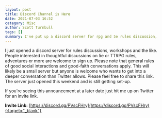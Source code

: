 ```yaml
---
layout: post
title: Discord Channel is Here
date: 2021-07-03 16:52
category: Misc
author: Scott Turnbull
tags: []
summary: I've put up a discord server for rpg and 5e rules discussion, advice for games, and other TTRPG Talk.
---
```


I just opened a discord server for rules discussions, workshops and the like.  People interested in thoughtful 
discussions on 5e or TTRPG rules, adventures or more are welcome to sign up. Please note that general rules of 
good social interactions and good-faith conversations apply. This will likely be a small server but anyone is 
welcome who wants to get into a deeper conversation than Twitter allows. Please feel free to share this link. 
The server just opened this weekend and is still getting set-up.

If you're seeing this announcement at a later date just hit me up on Twitter for an invite link.

**Invite Link:** [https://discord.gg/PVscFHry](https://discord.gg/PVscFHry){:target="_blank"}

